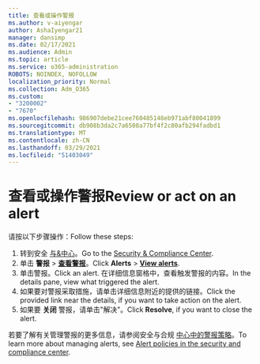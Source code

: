 ```yaml
---
title: 查看或操作警报
ms.author: v-aiyengar
author: AshaIyengar21
manager: dansimp
ms.date: 02/17/2021
ms.audience: Admin
ms.topic: article
ms.service: o365-administration
ROBOTS: NOINDEX, NOFOLLOW
localization_priority: Normal
ms.collection: Adm_O365
ms.custom:
- "3200002"
- "7670"
ms.openlocfilehash: 986907debe21cee760485148eb971abf80041899
ms.sourcegitcommit: db908b3da2c7a6508a77bf4f2c80afb294fadbd1
ms.translationtype: MT
ms.contentlocale: zh-CN
ms.lasthandoff: 03/29/2021
ms.locfileid: "51403049"
---
```

# <a name="review-or-act-on-an-alert"></a><span data-ttu-id="0e112-102">查看或操作警报</span><span class="sxs-lookup"><span data-stu-id="0e112-102">Review or act on an alert</span></span>

<span data-ttu-id="0e112-103">请按以下步骤操作：</span><span class="sxs-lookup"><span data-stu-id="0e112-103">Follow these steps:</span></span>

1. <span data-ttu-id="0e112-104">转到安全 [与&中心](https://go.microsoft.com/fwlink/p/?linkid=2077143)。</span><span class="sxs-lookup"><span data-stu-id="0e112-104">Go to the [Security & Compliance Center](https://go.microsoft.com/fwlink/p/?linkid=2077143).</span></span>
1. <span data-ttu-id="0e112-105">单击 **警报**  >  **[查看警报](https://go.microsoft.com/fwlink/?linkid=2103301)**。</span><span class="sxs-lookup"><span data-stu-id="0e112-105">Click **Alerts** > **[View alerts](https://go.microsoft.com/fwlink/?linkid=2103301)**.</span></span>
1. <span data-ttu-id="0e112-106">单击警报。</span><span class="sxs-lookup"><span data-stu-id="0e112-106">Click an alert.</span></span> <span data-ttu-id="0e112-107">在详细信息窗格中，查看触发警报的内容。</span><span class="sxs-lookup"><span data-stu-id="0e112-107">In the details pane, view what triggered the alert.</span></span>
1. <span data-ttu-id="0e112-108">如果要对警报采取措施，请单击详细信息附近的提供的链接。</span><span class="sxs-lookup"><span data-stu-id="0e112-108">Click the provided link near the details, if you want to take action on the alert.</span></span>
1. <span data-ttu-id="0e112-109">如果要 **关闭** 警报，请单击"解决"。</span><span class="sxs-lookup"><span data-stu-id="0e112-109">Click **Resolve**, if you want to close the alert.</span></span>

<span data-ttu-id="0e112-110">若要了解有关管理警报的更多信息，请参阅安全与合规 [中心中的警报策略](https://go.microsoft.com/fwlink/?linkid=2103211)。</span><span class="sxs-lookup"><span data-stu-id="0e112-110">To learn more about managing alerts, see [Alert policies in the security and compliance center](https://go.microsoft.com/fwlink/?linkid=2103211).</span></span>

